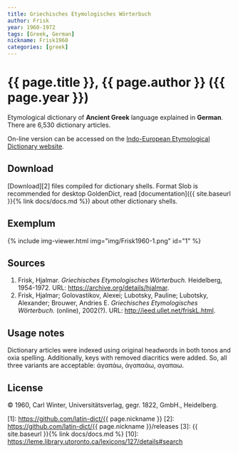 ```yaml
---
title: Griechisches Etymologisches Wörterbuch
author: Frisk
year: 1960-1972
tags: [Greek, German]
nickname: Frisk1960
categories: [greek]
---
```

# {{ page.title }}, {{ page.author }} ({{ page.year }})

Etymological dictionary of **Ancient Greek** language explained in **German**. There are 6,530 dictionary articles.

On-line version can be accessed on the [Indo-European Etymological Dictionary website](http://ieed.ullet.net).


## Download

[Download][2] files compiled for dictionary shells. Format Slob is recommended for desktop GoldenDict, read [documentation]({{ site.baseurl }}{% link docs/docs.md %}) about other dictionary shells.


## Exemplum

{% include img-viewer.html img="img/Frisk1960-1.png" id="1" %}


## Sources

1. Frisk, Hjalmar. _Griechisches Etymologisches Wörterbuch._ Heidelberg, 1954-1972. URL: <https://archive.org/details/hjalmar>.
1. Frisk, Hjalmar; Golovastikov, Alexei; Lubotsky, Pauline; Lubotsky, Alexander; Brouwer, Andries E. _Griechisches Etymologisches Wörterbuch._ (online), 2002(?). URL: <http://ieed.ullet.net/friskL.html>.


## Usage notes

Dictionary articles were indexed using original headwords in both tonos and oxia spelling. Additionally, keys with removed diacritics were added. So, all three variants are acceptable: ἀγαπάω, ἀγαπαάω, αγαπαω.


## License

© 1960, Carl Winter, Universitätsverlag, gegr. 1822, GmbH., Heidelberg.


[1]: https://github.com/latin-dict/{{ page.nickname }}
[2]: https://github.com/latin-dict/{{ page.nickname }}/releases
[3]: {{ site.baseurl }}{% link docs/docs.md %}
[10]: https://leme.library.utoronto.ca/lexicons/127/details#search
